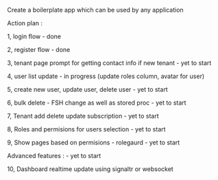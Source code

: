 Create a boilerplate app which can be used by any application

Action plan :

1, login flow - done

2, register flow - done

3, tenant page prompt for getting contact info if new tenant  - yet to start

4, user list update - in progress (update roles column, avatar for user)

5, create new user, update user, delete user - yet to start

6, bulk delete - FSH change as well as stored proc - yet to start
 
7, Tenant add delete update subscription - yet to start

8, Roles and permisions for users selection  - yet to start

9, Show pages based on permisions - rolegaurd  - yet to start


Advanced features : - yet to start

10, Dashboard realtime update using signaltr or websocket
